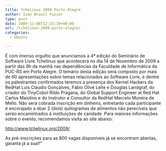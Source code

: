 ```yaml
---
title: Tchelinux 2009 Porto Alegre
author: Ivan Brasil Fuzzer
type: post
date: 2009-11-06T12:31:39+00:00
url: /tchelinux-2009-porto-alegre/
categories:
  - Ubuntu

---
```

É com imenso orgulho que anunciamos a 4ª edição do Seminário de Software Livre Tchelinux que acontecerá no dia 14 de Novembro de 2009 a partir das 9h da manhã nas dependências da Faculdade de Informática da PUC-RS em Porto Alegre. O temário desta edição será composto por mais de 60 apresentações sobre temas relacionados ao Software Livre, e dentre os palestrantes confirmados teremos a presença dos Kernel Hackers da RedHat Luis Claudio Gonçalves, Fábio Olivé Leite e Douglas Landgraf, do criador do TinyCobol Rildo Pragana, do Global Support Engineer at Red Hat Carlos Maiolino e do Instrutor e Consultor da RedHat Marcelo Moreira de Mello. Não será cobrada inscrição em dinheiro, entretanto cada participante é encorajado a doar 2 (dois) quilogramas de alimentos não perecíveis que serão encaminhados à instituições de caridade. Para maiores informações sobre o evento, recomendamos visita ao site abaixo:

<http://www.tchelinux.org/2009/>

As pré-inscrições para as 800 vagas disponíveis já se encontram abertas, garanta já a sua!!”